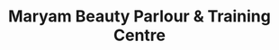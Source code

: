 ---
title: "Maryam Beauty Parlour & Training Centre"
url: /karachi/maryam-beauty-parlour-and-training-centre/
shop: beauty
---